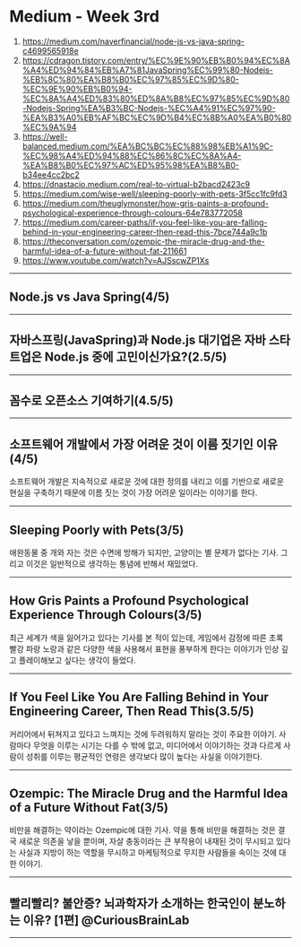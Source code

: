 # Medium - Week 3rd

1. <https://medium.com/naverfinancial/node-js-vs-java-spring-c4699565918e>
2. <https://cdragon.tistory.com/entry/%EC%9E%90%EB%B0%94%EC%8A%A4%ED%94%84%EB%A7%81JavaSpring%EC%99%80-Nodejs-%EB%8C%80%EA%B8%B0%EC%97%85%EC%9D%80-%EC%9E%90%EB%B0%94-%EC%8A%A4%ED%83%80%ED%8A%B8%EC%97%85%EC%9D%80-Nodejs-Spring%EA%B3%BC-Nodejs-%EC%A4%91%EC%97%90-%EA%B3%A0%EB%AF%BC%EC%9D%B4%EC%8B%A0%EA%B0%80%EC%9A%94>
3. <https://well-balanced.medium.com/%EA%BC%BC%EC%88%98%EB%A1%9C-%EC%98%A4%ED%94%88%EC%86%8C%EC%8A%A4-%EA%B8%B0%EC%97%AC%ED%95%98%EA%B8%B0-b34ee4cc2bc2>
4. <https://dnastacio.medium.com/real-to-virtual-b2bacd2423c9>
5. <https://medium.com/wise-well/sleeping-poorly-with-pets-3f5cc1fc9fd3>
6. <https://medium.com/theuglymonster/how-gris-paints-a-profound-psychological-experience-through-colours-64e783772058>
7. <https://medium.com/career-paths/if-you-feel-like-you-are-falling-behind-in-your-engineering-career-then-read-this-7bce744a9c1b>
8. <https://theconversation.com/ozempic-the-miracle-drug-and-the-harmful-idea-of-a-future-without-fat-211661>
9. <https://www.youtube.com/watch?v=AJSscwZP1Xs>

---

## Node.js vs Java Spring(4/5)

---

## 자바스프링(JavaSpring)과 Node.js 대기업은 자바 스타트업은 Node.js 중에 고민이신가요?(2.5/5)

---

## 꼼수로 오픈소스 기여하기(4.5/5)

---

## 소프트웨어 개발에서 가장 어려운 것이 이름 짓기인 이유(4/5)

소프트웨어 개발은 지속적으로 새로운 것에 대한 정의를 내리고 이를 기반으로 새로운 현실을 구축하기 때문에 이름 짓는 것이 가장 어려운 일이라는 이야기를 한다.

---

## Sleeping Poorly with Pets(3/5)

애완동물 중 개와 자는 것은 수면에 방해가 되지만, 고양이는 별 문제가 없다는 기사. 그리고 이것은 일반적으로 생각하는 통념에 반해서 재밌었다.

---

## How Gris Paints a Profound Psychological Experience Through Colours(3/5)

최근 세계가 색을 잃어가고 있다는 기사를 본 적이 있는데, 게임에서 감정에 따른 초록 빨강 파랑 노랑과 같은 다양한 색을 사용해서 표현을 풍부하게 한다는 이야기가 인상 깊고 플레이해보고 싶다는 생각이 들었다.

---

## If You Feel Like You Are Falling Behind in Your Engineering Career, Then Read This(3.5/5)

커리어에서 뒤쳐지고 있다고 느껴지는 것에 두려워하지 말라는 것이 주요한 이야기. 사람마다 무엇을 이루는 시기는 다를 수 밖에 없고, 미디어에서 이야기하는 것과 다르게 사람이 성취를 이루는 평균적인 연령은 생각보다 많이 높다는 사실을 이야기한다.

---

## Ozempic: The Miracle Drug and the Harmful Idea of a Future Without Fat(3/5)

비만을 해결하는 약이라는 Ozempic에 대한 기사. 약을 통해 비만을 해결하는 것은 결국 새로운 의존을 낳을 뿐이며, 자살 충동이라는 큰 부작용이 내재된 것이 무시되고 있다는 사실과 지방이 하는 역할을 무시하고 마케팅적으로 무지한 사람들을 속이는 것에 대한 이야기.

---

## 빨리빨리? 불안증? 뇌과학자가 소개하는 한국인이 분노하는 이유? [1편] @CuriousBrainLab

---

